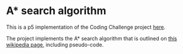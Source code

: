 # A* search algorithm

This is a p5 implementation of the Coding Challenge project <a href="https://www.youtube.com/watch?v=aKYlikFAV4k&ab_channel=TheCodingTrain">here</a>.

The project implements the A* search algorithm that is outlined on <a href="https://en.wikipedia.org/wiki/A*_search_algorithm">this wikipedia page</a>, including pseudo-code.
